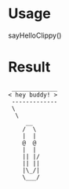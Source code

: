 # Usage
sayHelloClippy()
# Result
```
 _____________
< hey buddy! >
 -------------
 \
  \
     __ 
    /  \  
    |  |
    @  @
    |  |
    || |/ 
    || || 
    |\_/|
    \___/
```
